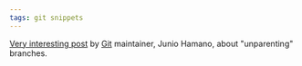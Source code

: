 ```yaml
---
tags: git snippets
---
```


[Very interesting post](http://marc.info/?l=git&m=126847146521839&w=2) by [Git](/wiki/Git) maintainer, Junio Hamano, about "unparenting" branches.
